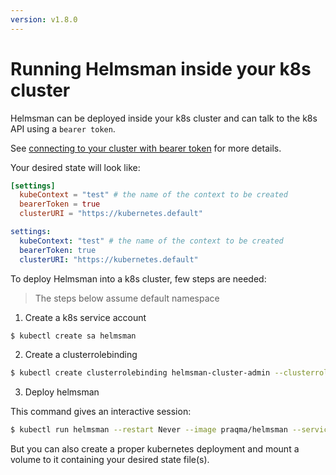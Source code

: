 ```yaml
---
version: v1.8.0
---
```


# Running Helmsman inside your k8s cluster

Helmsman can be deployed inside your k8s cluster and can talk to the k8s API using a `bearer token`.

See [connecting to your cluster with bearer token](../settings/create_kube_context_with_token.md) for more details.


Your desired state will look like: 

```toml
[settings]
  kubeContext = "test" # the name of the context to be created
  bearerToken = true
  clusterURI = "https://kubernetes.default"
```

```yaml
settings:
  kubeContext: "test" # the name of the context to be created
  bearerToken: true
  clusterURI: "https://kubernetes.default" 
```

To deploy Helmsman into a k8s cluster, few steps are needed:

> The steps below assume default namespace

1. Create a k8s service account

```bash
$ kubectl create sa helmsman 
```

2. Create a clusterrolebinding 

```bash
$ kubectl create clusterrolebinding helmsman-cluster-admin --clusterrole=cluster-admin --serviceaccount=default:helmsman
```

3. Deploy helmsman

This command gives an interactive session:

```bash
$ kubectl run helmsman --restart Never --image praqma/helmsman --serviceaccount=helmsman -- helmsman -f -- sleep 3600
```
But you can also create a proper kubernetes deployment and mount a volume to it containing your desired state file(s).